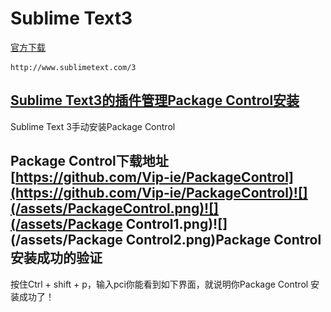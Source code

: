 # Sublime Text3

[官方下载](http://www.sublimetext.com/3)

```
http://www.sublimetext.com/3
```

## [Sublime Text3的插件管理Package Control安装](https://packagecontrol.io)

Sublime Text 3手动安装Package Control

## Package Control下载地址[https://github.com/Vip-ie/PackageControl](https://github.com/Vip-ie/PackageControl)![](/assets/PackageControl.png)![](/assets/Package Control1.png)![](/assets/Package Control2.png)Package Control 安装成功的验证

按住Ctrl + shift + p，输入pci你能看到如下界面，就说明你Package Control 安装成功了！

